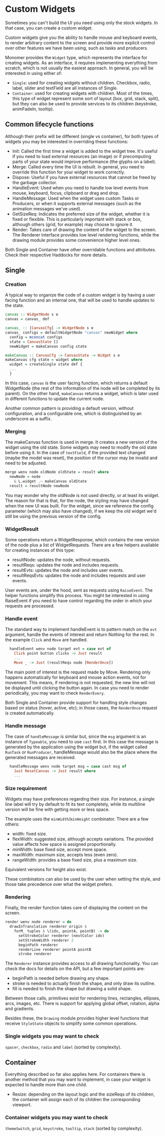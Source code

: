 # Custom Widgets

Sometimes you can't build the UI you need using only the stock widgets. In that
case, you can create a custom widget.

Custom widgets give you the ability to handle mouse and keyboard events, to
render arbitrary content to the screen and provide more explicit control over
other features we have been using, such as tasks and producers.

Monomer provides the `Widget` type, which represents the interface for creating
widgets. As an interface, it requires implementing everything from scratch,
which is not usually the easiest approach. In general, you will be interested in
using either of:

- `Single`: used for creating widgets without children. Checkbox, radio, label,
  slider and textField are all instances of Single.
- `Container`: used for creating widgets with children. Most of the times, this
  type of widget represent some sort of layout (box, grid, stack, split), but
  they can also be used to provide services to its children (keystroke,
  animFadeIn, tooltip).

## Common lifecycle functions

Although their prefix will be different (single vs container), for both types of
widgets you may be interested in overriding these functions:

- Init: Called the first time a widget is added to the widget tree. It's useful
  if you need to load external resources (an image) or if precomputing parts of
  your state would improve performance (the glyphs on a label).
- Merge: Called every time the UI is rebuilt. In general, you need to override
  this function for your widget to work correctly.
- Dispose: Useful if you have external resources that cannot be freed by the
  garbage collector.
- HandleEvent: Used when you need to handle low level events from mouse,
  keyboard, focus, clipboard or drag and drop.
- HandleMessage: Used when the widget uses custom Tasks or Producers, or when
  it supports external messages (such as the animation messages we've used).
- GetSizeReq: Indicates the preferred size of the widget, whether it is fixed or
  flexible. This is particularly important with stack or box, although others
  (grid, for example) may choose to ignore it.
- Render: Takes care of drawing the content of the widget to the screen. The
  Renderer interface provides low level rendering functions, while the drawing
  module provides some convenience higher level ones.

Both Single and Container have other overridable functions and attributes. Check
their respective Haddocks for more details.

## Single

### Creation

A typical way to organize the code of a custom widget is by having a user facing
function and an internal one, that will be used to handle updates to the state.

```haskell
canvas :: WidgetNode s e
canvas = canvas_ def

canvas_ :: [CanvasCfg] -> WidgetNode s e
canvas_ configs = defaultWidgetNode "canvas" newWidget where
  config = mconcat configs
  state = CanvasState []
  newWidget = makeCanvas config state

makeCanvas :: CanvasCfg -> CanvasState -> Widget s e
makeCanvas cfg state = widget where
  widget = createSingle state def {
  ...
  }
```

In this case, `canvas` is the user facing function, which returns a default
WidgetNode (the rest of the information of the node will be completed by its
parent). On the other hand, `makeCanvas` returns a widget, which is later used
in different functions to update the current node.

Another common pattern is providing a default version, without configuration,
and a configurable one, which is distinguished by an underscore as a suffix.

### Merging

The makeCanvas function is used in merge. It creates a new version of the widget
using the old state. Some widgets may need to modify the old state before using
it. In the case of `textField`, if the provided text changed (maybe the model
was reset), the position of the cursor may be invalid and need to be adjusted.

```haskell
merge wenv node oldNode oldState = result where
  newNode = node
    & L.widget .~ makeCanvas oldState
  result = resultNode newNode
```

You may wonder why the oldNode is not used directly, or at least its widget. The
reason for that is that, for the node, the styling may have changed when the new
UI was built. For the widget, since we reference the config parameter (which may
also have changed), if we keep the old widget we'd still be using the previous
version of the config.

### WidgetResult

Some operations return a WidgetResponse, which contains the new version of the
node plus a list of WidgetRequests. There are a few helpers available for
creating instances of this type:

- resultNode: updates the node, without requests.
- resultReqs: updates the node and includes requests.
- resultEvts: updates the node and includes user events.
- resultReqsEvts: updates the node and includes requests and user events.

User events are, under the hood, sent as requests using `RaiseEvent`. The helper
functions simplify this process. You might be interested in using RaiseEvent if
you need to have control regarding the order in which your requests are
processed.

### Handle event

The standard way to implement handleEvent is to pattern match on the `evt`
argument, handle the events of interest and return Nothing for the rest. In the
example `Click` and `Move` are handled.

```haskell
  handleEvent wenv node target evt = case evt of
    Click point button clicks -> Just result
    ...
    Move _ -> Just (resultReqs node [RenderOnce])
```

The main point of interest is the request made by Move. Rendering only happens
automatically for keyboard and mouse action events, not for movement. This
means, if rendering is not requested, the new line will not be displayed until
clicking the button again. In case you need to render periodically, you may want
to check `RenderEvery`.

Both Single and Container provide support for handling style changes based on
status (hover, active, etc); in those cases, the `RenderOnce` request is created
automatically.

### Handle message

The case of `handleMessage` is similar but, since the `msg` argument is an
instance of `Typeable`, you need to use `cast` first. In this case the message
is generated by the application using the widget but, if the widget called
`RunTask` or `RunProducer`, handleMessage would also be the place where the
generated messages are received.

```haskell
  handleMessage wenv node target msg = case cast msg of
    Just ResetCanvas -> Just result where
    ...
```

### Size requirement

Widgets may have preferences regarding their size. For instance, a single line
label will try by default to fit its text completely, while its multiline
version will be fine with getting more or less space.

The example uses the `minWidth`/`minHeight` combinator. There are a few others:

- width: fixed size.
- flexWidth: suggested size, although accepts variations. The provided value
  affects how space is assigned proportionally.
- minWidth: base fixed size, accept more space.
- maxWidth: maximum size, accepts less (even zero).
- rangeWidth: provides a base fixed size, plus a maximum size.

Equivalent versions for height also exist.

These combinators can also be used by the user when setting the style, and those
take precedence over what the widget prefers.

### Rendering

Finally, the render function takes care of displaying the content on the screen.

```haskell
render wenv node renderer = do
  drawInTranslation renderer origin $
    forM_ tuples $ \(idx, pointA, pointB) -> do
      setStrokeColor renderer (nextColor idx)
      setStrokeWidth renderer 2
      beginPath renderer
      renderLine renderer pointA pointB
      stroke renderer
```

The `Renderer` instance provides access to all drawing functionality. You can
check the docs for details on the API, but a few important points are:

- beginPath is needed before drawing any shape.
- stroke is needed to actually finish the shape, and only draw its outline.
- fill is needed to finish the shape but drawing a solid shape.

Between those calls, primitives exist for rendering lines, rectangles, ellipses,
arcs, images, etc. There is support for applying global offset, rotation, alpha
and gradients.

Besides these, the `Drawing` module provides higher level functions that receive
`StyleState` objects to simplify some common operations.

### Single widgets you may want to check

`spacer`, `checkbox`, `radio` and `label` (sorted by complexity).

## Container

Everything described so far also applies here. For containers there is another
method that you may want to implement, in case your widget is expected to handle
more than one child.

- Resize: depending on the layout logic and the sizeReqs of its children, the
  container will assign each of its children the corresponding viewport.

### Container widgets you may want to check

`themeSwitch`, `grid`, `keystroke`, `tooltip`, `stack` (sorted by complexity).
